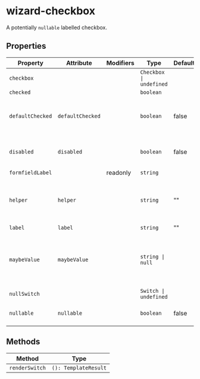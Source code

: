 # wizard-checkbox

A potentially `nullable` labelled checkbox.

## Properties

| Property         | Attribute        | Modifiers | Type                    | Default | Description                                      |
|------------------|------------------|-----------|-------------------------|---------|--------------------------------------------------|
| `checkbox`       |                  |           | `Checkbox \| undefined` |         |                                                  |
| `checked`        |                  |           | `boolean`               |         |                                                  |
| `defaultChecked` | `defaultChecked` |           | `boolean`               | false   | The default `checked` state while [[`maybeValue`]] is `null`. |
| `disabled`       | `disabled`       |           | `boolean`               | false   | Disables component including null switch         |
| `formfieldLabel` |                  | readonly  | `string`                |         |                                                  |
| `helper`         | `helper`         |           | `string`                | ""      | Parenthetical information rendered after the label: `label (helper)` |
| `label`          | `label`          |           | `string`                | ""      |                                                  |
| `maybeValue`     | `maybeValue`     |           | `string \| null`        |         | Is `"true"` when checked, `"false"` un-checked, `null` if [[`nullable`]]. |
| `nullSwitch`     |                  |           | `Switch \| undefined`   |         |                                                  |
| `nullable`       | `nullable`       |           | `boolean`               | false   | Whether [[`maybeValue`]] may be `null`           |

## Methods

| Method         | Type                 |
|----------------|----------------------|
| `renderSwitch` | `(): TemplateResult` |

